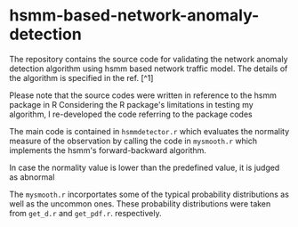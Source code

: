 # hsmm-based-network-anomaly-detection

The repository contains the source code for validating the network anomaly detection algorithm using hsmm based network traffic model.
The details of the algorithm is specified in the ref. [^1]

Please  note that the source codes were written in reference to the hsmm package in R
Considering the R package's limitations in testing my algorithm, I re-developed the code referring to the package codes

The main code is contained in `hsmmdetector.r` which evaluates the normality measure of the observation 
by calling the code in `mysmooth.r` which implements the hsmm's forward-backward algorithm. 

In case the normality value is lower than the predefined value, it is judged as abnormal

The `mysmooth.r` incorportates some of the typical probability distributions as well as the uncommon ones. 
These probability distributions were taken from `get_d.r` and `get_pdf.r`. respectively.
